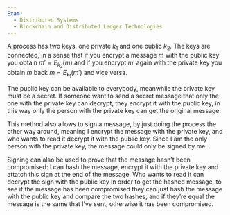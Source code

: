 ```yaml
---
Exam:
  - Distributed Systems
  - Blockchain and Distributed Ledger Technologies
---
```

A process has two keys, one private $k_1$ and one public $k_2$. The keys are connected, in a sense that if you encrypt a message $m$ with the public key you obtain $m'= E_{k_2}(m)$ and if you encrypt $m'$ again with the private key you obtain $m$ back $m = E_{k_1}(m')$ and vice versa.

The public key can be available to everybody, meanwhile the private key must be a secret. If someone want to send a secret message that only the one with the private key can decrypt, they encrypt it with the public key, in this way only the person with the private key can get the original message.

This method also allows to sign a message, by just doing the process the other way around, meaning I encrypt the message with the private key, and who wants to read it decrypt it with the public key. Since I am the only person with the private key, the message could only be signed by me.

Signing can also be used to prove that the message hasn’t been compromised: I can hash the message, encrypt it with the private key and attatch this sign at the end of the message. Who wants to read it can decrypt the sign with the public key in order to get the hashed message, to see if the message has been compromised they can just hash the message with the public key and compare the two hashes, and if they’re equal the message is the same that I’ve sent, otherwise it has been compromised.